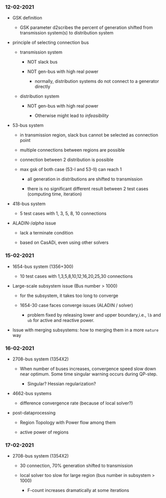 ### 12-02-2021

- GSK definition

  - GSK parameter d2scribes the percent of generation shifted from transmission system(s) to distribution system


- principle of selecting connection bus

  - transmission system

    - NOT slack bus

    - NOT gen-bus with high real power

      - normally, distribution systems do not connect to a generator directly

  - distribution system

    - NOT gen-bus with high real power

      - Otherwise might lead to *infeasibility*


- 53-bus system

  - in transmission region, slack bus cannot be selected as connection point

  - multiple connections between regions are possible

  - connection between 2 distribution is possible

  - max gsk of both case (53-I and 53-II) can reach 1

    - all generation in distributions are shifted to transmission

    - there is no significant different result between 2 test cases (computing time, iteration)


- 418-bus system

  - 5 test cases with 1, 3, 5, 8, 10 connections


- ALADIN-$/alpha$ issue

  - lack a terminate condition

  - based on CasADi, even using other solvers

### 15-02-2021

- 1654-bus system (1356+300)

  - 10 test cases with 1,3,5,8,10,12,16,20,25,30 connections


- Large-scale subsystem issue (Bus number > 1000)

  - for the subsystem, it takes too long to converge

  - 1654-30 case faces converge issues (ALADIN / solver)

    - problem fixed by releasing lower and upper boundary,i.e., `lb` and `ub` for active and reactive power.


- Issue with merging subsystems: how to merging them in a more `nature` way

### 16-02-2021

- 2708-bus system (1354X2)

  - When number of buses increases, convergence speed slow down near optimum. Some time singular warning occurs during QP-step.

    - Singular? Hessian regularization?

- 4662-bus systems

  - difference convergence rate (because of local solver?)

- post-dataprocessing

  - Region Topology with Power flow among them

  - active power of regions

### 17-02-2021

- 2708-bus system (1354X2)

  - 30 connection, 70% generation shifted to transmission

  - local solver too slow for large region (bus number in subsystem > 1000)

    - F-count increases dramatically at some iterations
